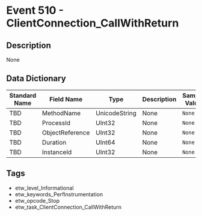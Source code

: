 # Event 510 - ClientConnection_CallWithReturn

## Description
None

## Data Dictionary
|Standard Name|Field Name|Type|Description|Sample Value|
|---|---|---|---|---|
|TBD|MethodName|UnicodeString|None|`None`|
|TBD|ProcessId|UInt32|None|`None`|
|TBD|ObjectReference|UInt32|None|`None`|
|TBD|Duration|UInt64|None|`None`|
|TBD|InstanceId|UInt32|None|`None`|

## Tags
* etw_level_Informational
* etw_keywords_PerfInstrumentation
* etw_opcode_Stop
* etw_task_ClientConnection_CallWithReturn